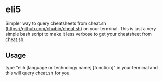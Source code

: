# eli5
Simpler way to query cheatsheets from cheat.sh (https://github.com/chubin/cheat.sh) on your terminal.
This is just a very simple bash script to make it less verbose to get your cheatsheet from cheat.sh.

## Usage
type "eli5 \[language or technology name\] \[function\]" in your terminal and this will query cheat.sh for you.
